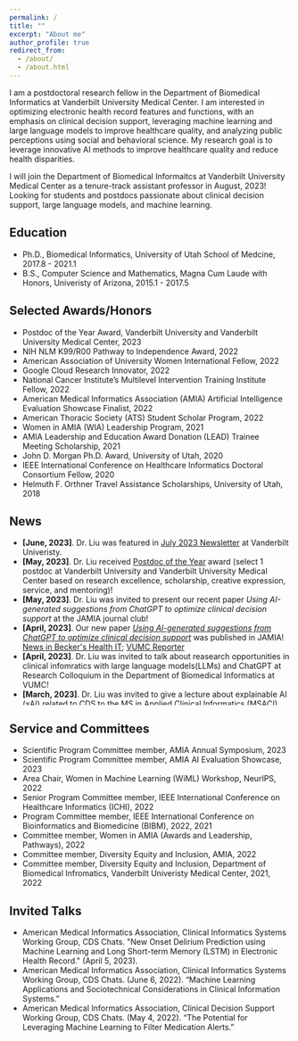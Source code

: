 ```yaml
---
permalink: /
title: ""
excerpt: "About me"
author_profile: true
redirect_from: 
  - /about/
  - /about.html
---
```


I am a postdoctoral research fellow in the Department of Biomedical Informatics at Vanderbilt University Medical Center. I am interested in optimizing electronic health record features and functions, with an emphasis on clinical decision support, leveraging machine learning and large language models to improve healthcare quality, and analyzing public perceptions using social and behavioral science. My research goal is to leverage innovative AI methods to improve healthcare quality and reduce health disparities.  

I will join the Department of Biomedical Informaitcs at Vanderbilt University Medical Center as a tenure-track assistant professor in August, 2023! Looking for students and postdocs passionate about clinical decision support, large language models, and machine learning.

## Education
* Ph.D., Biomedical Informatics, University of Utah School of Medcine, 2017.8 - 2021.1
* B.S., Computer Science and Mathematics, Magna Cum Laude with Honors, Univeristy of Arizona, 2015.1 - 2017.5

## Selected Awards/Honors
* Postdoc of the Year Award, Vanderbilt University and Vanderbilt University Medical Center, 2023
* NIH NLM K99/R00 Pathway to Independence Award, 2022
* American Association of University Women International Fellow, 2022
* Google Cloud Research Innovator, 2022
* National Cancer Institute’s Multilevel Intervention Training Institute Fellow, 2022
* American Medical Informatics Association (AMIA) Artificial Intelligence Evaluation Showcase Finalist, 2022
* American Thoracic Society (ATS) Student Scholar Program, 2022
* Women in AMIA (WIA) Leadership Program, 2021
* AMIA Leadership and Education Award Donation (LEAD) Trainee Meeting Scholarship, 2021
* John D. Morgan Ph.D. Award, University of Utah, 2020
* IEEE International Conference on Healthcare Informatics Doctoral Consortium Fellow, 2020
* Helmuth F. Orthner Travel Assistance Scholarships, University of Utah, 2018


## News 

<ul style="width: auto; height: 300px; overflow: auto">
  <li> <b>[June, 2023]</b>. Dr. Liu was featured in <a href="www.vanderbilt.edu/postdoc/2023/06/20/siru-liu-ph-d-july-2023-newsletter-feature/">July 2023 Newsletter</a> at Vanderbilt Univeristy. 
  <li> <b>[May, 2023]</b>. Dr. Liu received <a href="https://news.vanderbilt.edu/2023/06/12/vanderbilt-postdoctoral-fellows-recognized-at-2023-spring-postdoc-awards-ceremony/">Postdoc of the Year</a> award (select 1 postdoc at Vanderbilt University and Vanderbilt University Medical Center based on research excellence, scholarship, creative expression, service, and mentoring)! </li>
  <li> <b>[May, 2023]</b>. Dr. Liu was invited to present our recent paper <i>Using AI-generated suggestions from ChatGPT to optimize clinical decision support</i> at the JAMIA journal club! </li>
  <li> <b>[April, 2023]</b>. Our new paper <a href="https://academic.oup.com/jamia/advance-article/doi/10.1093/jamia/ocad072/7136722?utm_source=advanceaccess&utm_campaign=jamia&utm_medium=email"><i>Using AI-generated suggestions from ChatGPT to optimize clinical decision support</i></a> was published in JAMIA! <a href="https://www.beckershospitalreview.com/innovation/vanderbilt-medical-center-uses-chatgpt-to-support-clinical-decision-making.html">News in Becker's Health IT</a>; <a href="https://news.vumc.org/2023/06/01/chatgpt-tested-for-clinical-decision-support/">VUMC Reporter</a></li>
  <li> <b>[April, 2023]</b>. Dr. Liu was invited to talk about reasearch opportunities in clinical infomratics with large language models(LLMs) and ChatGPT at Research Colloquium in the Department of Biomedical Informatics at VUMC!</li>
  <li> <b>[March, 2023]</b>. Dr. Liu was invited to give a lecture about explainable AI (xAI) related to CDS to the <a href="https://medschool.vanderbilt.edu/biomedical-informatics/msaci/">MS in Applied Clinical Informatics (MSACI) program</a> at VUMC!</li>
  <li> <b>[Feb, 2023]</b>. Our new <a href="https://www.medrxiv.org/content/10.1101/2023.02.21.23286254v1">preprint</a> is out! ChatGPT showed promising results for clinical decision support optimization. AI-generated suggestions were highly relevant and offered unique perspectives compared to human-generated suggestions!</li>
  <li> <b>[Jan, 2023]</b>. Dr. Liu was invited to join the Scientific Program Committee (SPC) for the <a href="https://amia.org/education-events/amia-2023-annual-symposium">AMIA 2023 Annual Symposium</a>!</li>
  <li> <b>[Jan, 2023]</b>. Our paper was featured in <a href="https://news.vumc.org/2023/01/23/machine-learning-predicts-delirium/">VUMC Reporter!</a> </li>
  <li> <b>[Jan, 2023]</b>. Dr. Liu was invited to give a talk in the CDSChat (AMIA Clinical Deicison Support Working Group)! </li>
  <li> <b>[December, 2022]</b>. Dr. Liu presented <i>Delirium Prediction using Long Short-Term Memory (LSTM) in the Electronic Health Record</i> at NeurIPS in New Orleans!</li>
  <li> <b>[November, 2022]</b>. Dr. Liu was invited to be a member of the Scientific Program Committee (SPC) for the 2023 AMIA AI Evaluation Showcase.</li> 
  <li> <b>[November, 2022]</b>. Dr. Liu received Travel Funding from WiML @NeurIPS.</li> 
  <li> <b>[November, 2022]</b>. Our paper <i>New Onset Delirium Prediction using Machine Learning and Long Short-term Memory (LSTM) in Electronic Health Record</i> was selected as one of the <a href="http://doctorpenguin.com/selected">top papers of the week</a> by leading researchers in the field.</li> 
  <li> <b>[November, 2022]</b>. Our paper <i>Effectiveness of eHealth Self-management Interventions in Patients With Heart Failure: Systematic Review and Meta-analysis</i> was featured as the scientific article of the month by <a href="https://self-management.eu/blog/scientific-article-of-the-month/">COMPAR-EU</a>.</li>
  <li> <b>[October, 2022]</b>. Our paper <a href="https://academic.oup.com/jamia/advance-article/doi/10.1093/jamia/ocac210/6775898?searchresult=1"><i>New Onset Delirium Prediction using Machine Learning and Long Short-term Memory (LSTM) in Electronic Health Record</i></a> was published in JAMIA.</li>
  <li> <b>[September, 2022]</b>. Our poster <i>Delirium Prediction using Long Short-Term Memory (LSTM) in the Electronic Health Record</i> was accepted in Women in Machine Learning (WiML) Workshop @NeurIPS 2022.</li>
  <li> <b>[August, 2022]</b>. Our poster <i>A Theory-based Evaluation of a Clinical Decision Support System to Predict New Onset of Delirium</i> was accetpted in the Stage III - Health Impact Studies in <a href="https://amia.org/education-events/amia-2022-artificial-intelligence-evaluation-showcase">AMIA 2022 Artificial Intelligence Evaluation Showcase</a>!</li> 
  <li> <b>[August, 2022]</b>. Dr. Liu was invited to be an Area Chair for Women in Machine Learning (WiML) Workshop @NeurIPS 2022. </li> 
  <li> <b>[August, 2022]</b>. Dr. Liu received a NIH NLM K99/R00 Pathway to Independence Award!!! She will continue her research in optimizing clinical decision support alerts using explainable artificial intelligence (XAI). </li> 
  <li> <b>[July, 2022]</b>. Dr. Liu presented in the Center for Precision Medicine at Vanderbilt University! </li> 
  <li> <b>[June, 2022]</b>. Our poster is accepted in <a href="https://amia.org/education-events/amia-2022-annual-symposium">AMIA 2022 Annual Symposium</a>! </li>
  <li> <b>[June, 2022]</b>. Dr. Liu graudated from NCI Multilevel Intervention Training Institute (MLTI)! </li>
   <li> <b>[June, 2022]</b>. Our paper is published in <a href="https://doi.org/10.1093/jamia/ocac089">JAMIA</a>! </li>
   <li> <b>[May, 2022]</b>. Dr. Liu presented in the AMIA Clninical Informatics Conference in Houston, TX! </li>
   <li> <b>[May, 2022]</b>. Dr. Liu successfully completed the Women in AMIA Leadership Program in Midway, UT! </li>
   <li> <b>[May, 2022]</b>. Dr. Liu was invited to give a talk in the <a href="https://amia.org/community/working-groups/clinical-information-systems">AMIA Clinical Informatics Systems Working Group</a>! </li>
  <li> <b>[May, 2022]</b>. Our paper was featured by <a href="https://psnet.ahrq.gov/periodic-issue/periodic-issue-340">Agency for Healthcare Research and Quality (AHRQ)</a>! </li>

</ul>


## Service and Committees
* Scientific Program Committee member, AMIA Annual Symposium, 2023
* Scientific Program Committee member, AMIA AI Evaluation Showcase, 2023
* Area Chair, Women in Machine Learning (WiML) Workshop, NeurIPS, 2022
* Senior Program Committee member, IEEE International Conference on Healthcare Informatics (ICHI), 2022
* Program Committee member, IEEE International Conference on Bioinformatics and Biomedicine (BIBM), 2022, 2021
* Committee member, Women in AMIA (Awards and Leadership, Pathways), 2022
* Committee member, Diversity Equity and Inclusion, AMIA, 2022
* Committee member, Diversity Equity and Inclusion, Department of Biomedical Infromatics, Vanderbilt Univeristy Medical Center, 2021, 2022

## Invited Talks
* American Medical Informatics Association, Clinical Informatics Systems Working Group, CDS Chats. "New Onset Delirium Prediction using Machine Learning and Long Short-term Memory (LSTM) in Electronic Health Record." (April 5, 2023).
* American Medical Informatics Association, Clinical Informatics Systems Working Group, CDS Chats. (June 6, 2022). “Machine Learning Applications and Sociotechnical Considerations in Clinical Information Systems.” 
* American Medical Informatics Association, Clinical Decision Support Working Group, CDS Chats. (May 4, 2022). “The Potential for Leveraging Machine Learning to Filter Medication Alerts.” 


<script type="text/javascript" id="clustrmaps" src="//clustrmaps.com/map_v2.js?d=gkDtTE4gLkPP-0gfMb159XqHXaiOG_8lHVxggmLMedA&cl=ffffff&w=a"></script>


